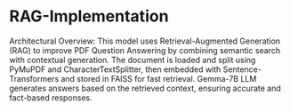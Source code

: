 # RAG-Implementation
Architectural Overview:
This model uses Retrieval-Augmented Generation (RAG) to improve PDF Question Answering by combining semantic search with contextual generation. The document is loaded and split using PyMuPDF and CharacterTextSplitter, then embedded with Sentence-Transformers and stored in FAISS for fast retrieval. Gemma-7B LLM generates answers based on the retrieved context, ensuring accurate and fact-based responses.
